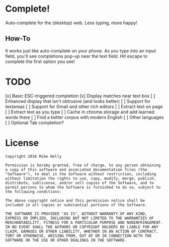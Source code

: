 # Complete!

Auto-complete for the (desktop) web. Less typing, more happy!

## How-To

It works just like auto-complete on your phone. As you type into an input field,
you'll see completions pop-up near the text field. Hit escape to complete the
first option you see!

# TODO

[x] Basic ESC-triggered completion
[x] Display matches near text box
[ ] Enhanced display that isn't obtrusive (and looks better)
[ ] Support for textareas
[ ] Support for Gmail and other rich editors
[ ] Extract text on page
[ ] Extract text as you type
[ ] Cache in chrome.storage and add learned words there
[ ] Find a better corpus with modern English
[ ] Other languages
[ ] Optional Tab completion?

# License

```
Copyright 2016 Mike Holly

Permission is hereby granted, free of charge, to any person obtaining a copy of this software and associated documentation files (the "Software"), to deal in the Software without restriction, including without limitation the rights to use, copy, modify, merge, publish, distribute, sublicense, and/or sell copies of the Software, and to permit persons to whom the Software is furnished to do so, subject to the following conditions:

The above copyright notice and this permission notice shall be included in all copies or substantial portions of the Software.

THE SOFTWARE IS PROVIDED "AS IS", WITHOUT WARRANTY OF ANY KIND, EXPRESS OR IMPLIED, INCLUDING BUT NOT LIMITED TO THE WARRANTIES OF MERCHANTABILITY, FITNESS FOR A PARTICULAR PURPOSE AND NONINFRINGEMENT. IN NO EVENT SHALL THE AUTHORS OR COPYRIGHT HOLDERS BE LIABLE FOR ANY CLAIM, DAMAGES OR OTHER LIABILITY, WHETHER IN AN ACTION OF CONTRACT, TORT OR OTHERWISE, ARISING FROM, OUT OF OR IN CONNECTION WITH THE SOFTWARE OR THE USE OR OTHER DEALINGS IN THE SOFTWARE.
```
